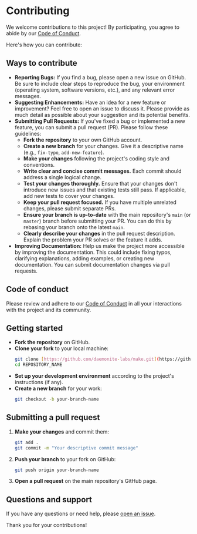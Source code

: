 # Contributing

We welcome contributions to this project! By participating, you agree to abide by our [Code of Conduct](./CODE_OF_CONDUCT.md).

Here's how you can contribute:

## Ways to contribute

* **Reporting Bugs:** If you find a bug, please open a new issue on GitHub. Be sure to include clear steps to reproduce the bug, your environment (operating system, software versions, etc.), and any relevant error messages.
* **Suggesting Enhancements:** Have an idea for a new feature or improvement? Feel free to open an issue to discuss it. Please provide as much detail as possible about your suggestion and its potential benefits.
* **Submitting Pull Requests:** If you've fixed a bug or implemented a new feature, you can submit a pull request (PR). Please follow these guidelines:
    * **Fork the repository** to your own GitHub account.
    * **Create a new branch** for your changes. Give it a descriptive name (e.g., `fix-typo`, `add-new-feature`).
    * **Make your changes** following the project's coding style and conventions.
    * **Write clear and concise commit messages.** Each commit should address a single logical change.
    * **Test your changes thoroughly.** Ensure that your changes don't introduce new issues and that existing tests still pass. If applicable, add new tests to cover your changes.
    * **Keep your pull request focused.** If you have multiple unrelated changes, please submit separate PRs.
    * **Ensure your branch is up-to-date** with the main repository's `main` (or `master`) branch before submitting your PR. You can do this by rebasing your branch onto the latest `main`.
    * **Clearly describe your changes** in the pull request description. Explain the problem your PR solves or the feature it adds.
* **Improving Documentation:** Help us make the project more accessible by improving the documentation. This could include fixing typos, clarifying explanations, adding examples, or creating new documentation. You can submit documentation changes via pull requests.

## Code of conduct

Please review and adhere to our [Code of Conduct](./CODE_OF_CONDUCT.md) in all your interactions with the project and its community.

## Getting started

* **Fork the repository** on GitHub.
* **Clone your fork** to your local machine:
    ```bash
    git clone [https://github.com/daemonite-labs/make.git](https://github.com/daemonite-labs/make.git)
    cd REPOSITORY_NAME
    ```
* **Set up your development environment** according to the project's instructions (if any).
* **Create a new branch** for your work:
    ```bash
    git checkout -b your-branch-name
    ```

## Submitting a pull request

1.  **Make your changes** and commit them:
    ```bash
    git add .
    git commit -m "Your descriptive commit message"
    ```
2.  **Push your branch** to your fork on GitHub:
    ```bash
    git push origin your-branch-name
    ```
3.  **Open a pull request** on the main repository's GitHub page.

## Questions and support

If you have any questions or need help, please [open an issue](./issues).

Thank you for your contributions!
